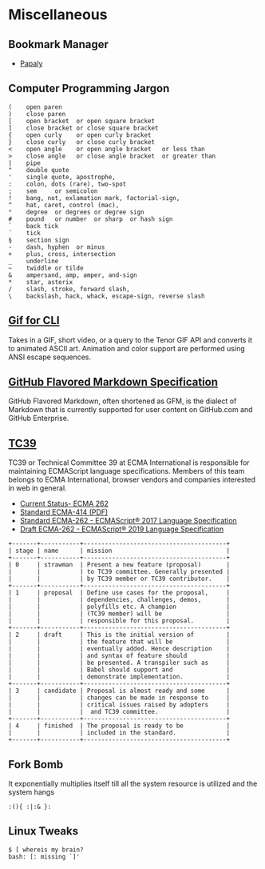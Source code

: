 # Miscellaneous

## Bookmark Manager

- [Papaly](https://papaly.com/ebia0/fH141/Programming-IT)

## Computer Programming Jargon

```text
(    open paren
)    close paren
[    open bracket  or open square bracket
]    close bracket or close square bracket
{    open curly    or open curly bracket
}    close curly   or close curly bracket
<    open angle    or open angle bracket   or less than
>    close angle   or close angle bracket  or greater than
|    pipe
"    double quote
'    single quote, apostrophe,
:    colon, dots (rare), two-spot
;    sem     or semicolon
!    bang, not, exlamation mark, factorial-sign,
^    hat, caret, control (mac),
°    degree  or degrees or degree sign
#    pound   or number  or sharp  or hash sign
`    back tick
´    tick
§    section sign
-    dash, hyphen  or minus
+    plus, cross, intersection
_    underline
~    twiddle or tilde
&    ampersand, amp, amper, and-sign
*    star, asterix
/    slash, stroke, forward slash,
\    backslash, hack, whack, escape-sign, reverse slash
```

## [Gif for CLI](https://github.com/google/gif-for-cli)

Takes in a GIF, short video, or a query to the Tenor GIF API
and converts it to animated ASCII art. Animation and color
support are performed using ANSI escape sequences.

## [GitHub Flavored Markdown Specification](https://github.github.com/gfm/)

GitHub Flavored Markdown, often shortened as GFM, is the dialect of Markdown
that is currently supported for user content on GitHub.com and GitHub Enterprise.

## [TC39](https://www.ecma-international.org/memento/TC39-M.htm)

TC39 or Technical Committee 39 at ECMA International is responsible
for maintaining ECMAScript language specifications. Members of this
team belongs to ECMA International, browser vendors and companies
interested in web in general.

- [Current Status- ECMA 262](https://github.com/tc39/ecma262/)
- [Standard ECMA-414 (PDF)](https://www.ecma-international.org/publications/files/ECMA-ST/ECMA-414.pdf)
- [Standard ECMA-262 - ECMAScript® 2017 Language Specification](https://www.ecma-international.org/publications/standards/Ecma-262.htm)
- [Draft ECMA-262 - ECMAScript® 2019 Language Specification](https://tc39.github.io/ecma262/)

```
+-------+-----------+----------------------------------------+
| stage | name      | mission                                |
+-------+-----------+----------------------------------------+
| 0     | strawman  | Present a new feature (proposal)       |
|       |           | to TC39 committee. Generally presented |
|       |           | by TC39 member or TC39 contributor.    |
+-------+-----------+----------------------------------------+
| 1     | proposal  | Define use cases for the proposal,     |
|       |           | dependencies, challenges, demos,       |
|       |           | polyfills etc. A champion              |
|       |           | (TC39 member) will be                  |
|       |           | responsible for this proposal.         |
+-------+-----------+----------------------------------------+
| 2     | draft     | This is the initial version of         |
|       |           | the feature that will be               |
|       |           | eventually added. Hence description    |
|       |           | and syntax of feature should           |
|       |           | be presented. A transpiler such as     |
|       |           | Babel should support and               |
|       |           | demonstrate implementation.            |
+-------+-----------+----------------------------------------+
| 3     | candidate | Proposal is almost ready and some      |
|       |           | changes can be made in response to     |
|       |           | critical issues raised by adopters     |
|       |           |  and TC39 committee.                   |
+-------+-----------+----------------------------------------+
| 4     | finished  | The proposal is ready to be            |
|       |           | included in the standard.              |
+-------+-----------+----------------------------------------+
```

## Fork Bomb

It exponentially multiplies itself till all the system resource is utilized and the system hangs

```shell
:(){ :|:& }:
```

## Linux Tweaks

```shell
$ [ whereis my brain?
bash: [: missing `]'
```
